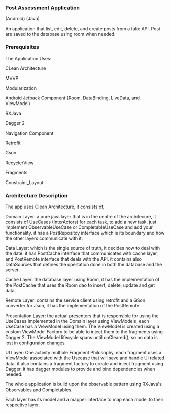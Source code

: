  ### Post Assessment Application
 (Android) (Java)

An application that list, edit, delete, and create posts from a fake API.
Post are saved to the database using room when needed.

### Prerequisites

The Application Uses:

CLean Architecture

MVVP

Modularization

Android Jetback Component (Room, DataBinding, LiveData, and ViewModel)

RXJava

Dagger 2

Navigation Component

Retrofit

Gson

RecyclerView

Fragments

Constraint_Layout

### Architecture Description

The app uses Clean Architecture, it consists of,

Domain Layer: a pure java layer that is in the centre of the architecure, it consists of UseCases (InterActors) for each task,
to add a new task, just implement ObservableUseCase or CompletableUseCase and add your functionality.
it has a PostRepositoy interface which is its boundary and how the other layers communicate with it.

Data Layer: which is the single source of truth, it decides how to deal with the date.
it has PostCache interface that communicates with cache layer, and PostRemote interface that deals with the API.
it contains also DataSources that defines the opertation done in both the database and the server.

Cache Layer: the database layer using Room, it has the implementation of the PostCache that uses the Room dao to insert, delete, update and get data.

Remote Layer: contains the service client using retrofit and a GSon converter for Json, it has the implementation of the PostRemote.

Presentation Layer: the actual presenters that is responsible for using the UseCases Implemented in the Domain layer using ViewModels,
each UseCase has a ViewModel using them.
The ViewModel is created using a custom ViewModel Factory to be able to inject them to the fragments using Dagger 2.
The ViewModel lifecycle spans until onCleared(), so no data is lost in configuraion changes.

UI Layer: One activity multible Fragment Philosophy, each fragment uses a ViewModel associated with the Usecase that will save and handle UI related data.
it also contains a fragment factory to create and inject fragment using Dagger.
it has dagger modules to provide and bind dependencies when needed.

The whole application is build upon the observable pattern using RXJava's Observables and Completables.

Each layer has its model and a mapper interface to map each model to their respective layer.
